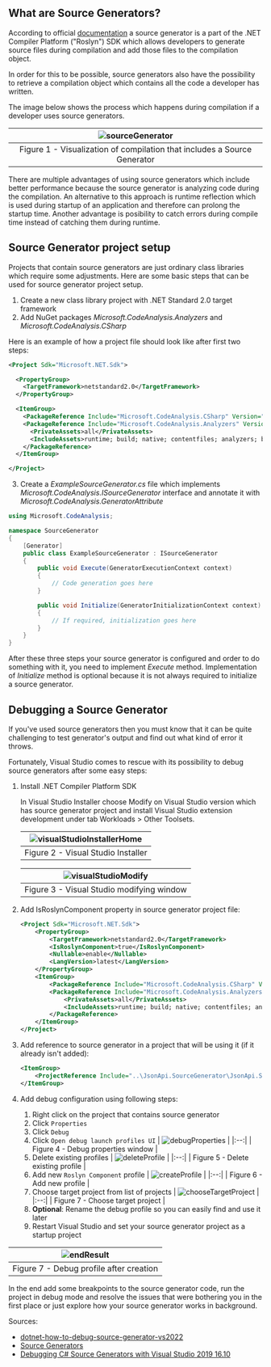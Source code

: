 ## What are Source Generators?

According to official [documentation](https://docs.microsoft.com/en-us/dotnet/csharp/roslyn-sdk/source-generators-overview) a source generator is a part of the .NET Compiler Platform ("Roslyn") SDK which allows developers to generate source files during compilation and add those files to the compilation object. 

In order for this to be possible, source generators also have the possibility to retrieve a compilation object which contains all the code a developer has written.

The image below shows the process which happens during compilation if a developer uses source generators.

| ![sourceGenerator](/resources/source-generator-visualization.png) |
|:--:|
| Figure 1 - Visualization of compilation that includes a Source Generator |

There are multiple advantages of using source generators which include better performance because the source generator is analyzing code during the compilation. An alternative to this approach is runtime reflection which is used during startup of an application and therefore can prolong the startup time. Another advantage is posibility to catch errors during compile time instead of catching them during runtime.

## Source Generator project setup

Projects that contain source generators are just ordinary class libraries which require some adjustments. Here are some basic steps that can be used for source generator project setup.

1. Create a new class library project with .NET Standard 2.0 target framework
2. Add NuGet packages *Microsoft.CodeAnalysis.Analyzers* and *Microsoft.CodeAnalysis.CSharp*

Here is an example of how a project file should look like after first two steps:

```xml
<Project Sdk="Microsoft.NET.Sdk">

  <PropertyGroup>
    <TargetFramework>netstandard2.0</TargetFramework>
  </PropertyGroup>

  <ItemGroup>
    <PackageReference Include="Microsoft.CodeAnalysis.CSharp" Version="4.0.1" PrivateAssets="all" />
    <PackageReference Include="Microsoft.CodeAnalysis.Analyzers" Version="3.3.3">
      <PrivateAssets>all</PrivateAssets>
      <IncludeAssets>runtime; build; native; contentfiles; analyzers; buildtransitive</IncludeAssets>
    </PackageReference>
  </ItemGroup>

</Project>
```

3. Create a *ExampleSourceGenerator.cs* file which implements *Microsoft.CodeAnalysis.ISourceGenerator* interface and annotate it with *Microsoft.CodeAnalysis.GeneratorAttribute*

```c#
using Microsoft.CodeAnalysis;

namespace SourceGenerator
{
    [Generator]
    public class ExampleSourceGenerator : ISourceGenerator
    {
        public void Execute(GeneratorExecutionContext context)
        {
            // Code generation goes here
        }

        public void Initialize(GeneratorInitializationContext context)
        {
            // If required, initialization goes here
        }
    }
}
```

After these three steps your source generator is configured and order to do something with it, you need to implement *Execute* method. Implementation of *Initialize* method is optional because it is not always required to initialize a source generator.

## Debugging a Source Generator

If you've used source generators then you must know that it can be quite challenging to test generator's output and find out what kind of error it throws.

Fortunately, Visual Studio comes to rescue with its possibility to debug source generators after some easy steps:

1. Install .NET Compiler Platform SDK 
   
    In Visual Studio Installer choose Modify on Visual Studio version which has source generator project and install Visual Studio extension development under tab Workloads > Other Toolsets. 

    | ![visualStudioInstallerHome](/resources/visual-studio-installer-home.png) |
    |:--:|
    | Figure 2 - Visual Studio Installer |

    | ![visualStudioModify](/resources/visual-studio-modify.png) |
    |:--:|
    | Figure 3 - Visual Studio modifying window |

2. Add IsRoslynComponent property in source generator project file:
   
    ```xml
    <Project Sdk="Microsoft.NET.Sdk">
        <PropertyGroup>
            <TargetFramework>netstandard2.0</TargetFramework>
            <IsRoslynComponent>true</IsRoslynComponent>
            <Nullable>enable</Nullable>
            <LangVersion>latest</LangVersion>
        </PropertyGroup>
        <ItemGroup>
            <PackageReference Include="Microsoft.CodeAnalysis.CSharp" Version="4.0.1" PrivateAssets="all" />
            <PackageReference Include="Microsoft.CodeAnalysis.Analyzers" Version="3.3.3">
                <PrivateAssets>all</PrivateAssets>
                <IncludeAssets>runtime; build; native; contentfiles; analyzers; buildtransitive</IncludeAssets>
            </PackageReference>
        </ItemGroup>
    </Project>
    ```

3. Add reference to source generator in a project that will be using it (if it already isn't added):
   
    ```xml
    <ItemGroup>
        <ProjectReference Include="..\JsonApi.SourceGenerator\JsonApi.SourceGenerator.csproj" OutputItemType="Analyzer" ReferenceOutputAssembly="true" />
    </ItemGroup>
    ```

4. Add debug configuration using following steps:
   
   1. Right click on the project that contains source generator
   2. Click `Properties`
   3. Click `Debug`
   4. Click `Open debug launch profiles UI`
      | ![debugProperties](/resources/debug-properties.png) |
      |:--:|
      | Figure 4 - Debug properties window |
   5. Delete existing profiles
      | ![deleteProfile](/resources/delete-existing-profile.png) |
      |:--:|
      | Figure 5 - Delete existing profile |
   6. Add new `Roslyn Component` profile
      | ![createProfile](/resources/create-roslyn-component-profile.png) |
      |:--:|
      | Figure 6 - Add new profile |
   7. Choose target project from list of projects
      | ![chooseTargetProject](/resources/choose-target-project.png) |
      |:--:|
      | Figure 7 - Choose target project |
   8. **Optional**: Rename the debug profile so you can easily find and use it later
   9. Restart Visual Studio and set your source generator project as a startup project

| ![endResult](/resources/end-result.png) |
|:--:|
| Figure 7 - Debug profile after creation |

In the end add some breakpoints to the source generator code, run the project in debug mode and resolve the issues that were bothering you in the first place or just explore how your source generator works in background.

Sources:

- [dotnet-how-to-debug-source-generator-vs2022](https://github.com/JoanComasFdz/dotnet-how-to-debug-source-generator-vs2022)
- [Source Generators](https://docs.microsoft.com/en-us/dotnet/csharp/roslyn-sdk/source-generators-overview)
- [Debugging C# Source Generators with Visual Studio 2019 16.10](https://stevetalkscode.co.uk/debug-source-generators-with-vs2019-1610)